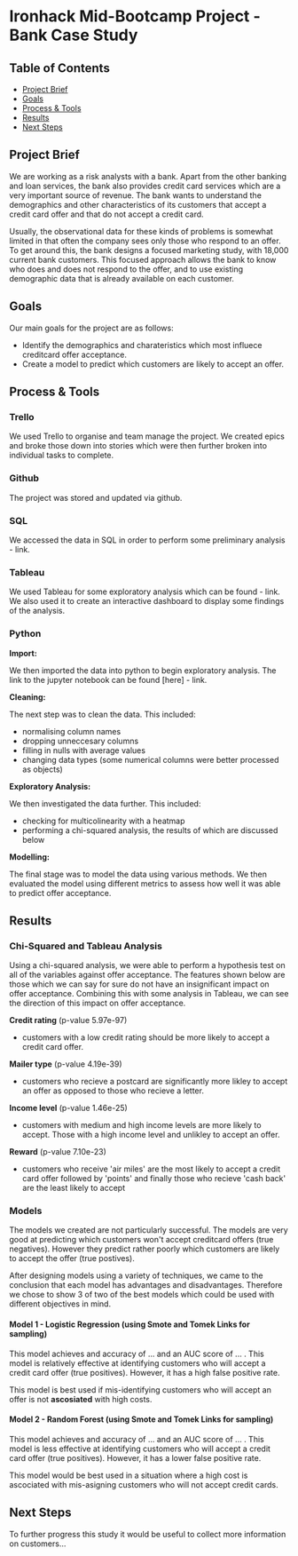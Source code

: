 # Ironhack Mid-Bootcamp Project - Bank Case Study

## Table of Contents
- [Project Brief](#Project-Brief)
- [Goals](#Goals)
- [Process & Tools](#Process-&-Tools)
- [Results](#Results)
- [Next Steps](#Next-Steps)


## Project Brief

We are working as a risk analysts with a bank. Apart from the other banking and loan services, the bank also provides credit card services which are a very important source of revenue. The bank wants to understand the demographics and other characteristics of its customers that accept a credit card offer and that do not accept a credit card.

Usually, the observational data for these kinds of problems is somewhat limited in that often the company sees only those who respond to an offer. To get around this, the bank designs a focused marketing study, with 18,000 current bank customers. This focused approach allows the bank to know who does and does not respond to the offer, and to use existing demographic data that is already available on each customer.


## Goals

Our main goals for the project are as follows:

- Identify the demographics and charateristics which most influece creditcard offer acceptance.
- Create a model to predict which customers are likely to accept an offer.


## Process & Tools

### Trello

We used Trello to organise and team manage the project. We created epics and broke those down into stories which were then further broken into individual tasks to complete.

### Github

The project was stored and updated via github.

### SQL

We accessed the data in SQL in order to perform some preliminary analysis - link.

### Tableau

We used Tableau for some exploratory analysis which can be found - link. We also used it to create an interactive dashboard to display some findings of the analysis.

### Python

**Import:**

We then imported the data into python to begin exploratory analysis. The link to the jupyter notebook can be found [here] - link.

**Cleaning:**

The next step was to clean the data. This included:
- normalising column names
- dropping unneccesary columns
- filling in nulls with average values
- changing data types (some numerical columns were better processed as objects)

**Exploratory Analysis:**

We then investigated the data further. This included:
- checking for multicolinearity with a heatmap
- performing a chi-squared analysis, the results of which are discussed below

**Modelling:**

The final stage was to model the data using various methods. We then evaluated the model using different metrics to assess how well it was able to predict offer acceptance.

## Results

### Chi-Squared and Tableau Analysis

Using a chi-squared analysis, we were able to perform a hypothesis test on all of the variables against offer acceptance. The features shown below are those which we can say for sure do not have an insignificant impact on offer acceptance. Combining this with some analysis in Tableau, we can see the direction of this impact on offer acceptance.

**Credit rating** (p-value 5.97e-97)
- customers with a low credit rating should be more likely to accept a credit card offer.

**Mailer type** (p-value 4.19e-39)
- customers who recieve a postcard are significantly more likley to accept an offer as opposed to those who recieve a letter.

**Income level** (p-value 1.46e-25)
- customers with medium and high income levels are more likely to accept. Those with a high income level and unlikley to accept an offer.

**Reward** (p-value 7.10e-23)
- customers who receive 'air miles' are the most likely to accept a credit card offer followed by 'points' and finally those who recieve 'cash back' are the least likely to accept

### Models

The models we created are not particularly successful. The models are very good at predicting which customers won't accept creditcard offers (true negatives). However they predict rather poorly which customers are likely to accept the offer (true postives).

After designing models using a variety of techniques, we came to the conclusion that each model has advantages and disadvantages. Therefore we chose to show 3 of two of the best models which could be used with different objectives in mind.

#### Model 1 - Logistic Regression (using Smote and Tomek Links for sampling)
This model achieves and accuracy of ... and an AUC score of ... . This model is relatively effective at identifying customers who will accept a credit card offer (true positives). However, it has a high false positive rate.

This model is best used if mis-identifying customers who will accept an offer is not **ascosiated** with high costs.


#### Model 2 - Random Forest (using Smote and Tomek Links for sampling)
This model achieves and accuracy of ... and an AUC score of ... . This model is less effective at identifying customers who will accept a credit card offer (true positives). However, it has a lower false positive rate.

This model would be best used in a situation where a high cost is ascociated with mis-asigning customers who will not accept credit cards.

## Next Steps

To further progress this study it would be useful to collect more information on customers...
